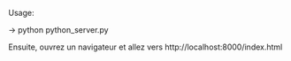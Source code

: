 Usage:

-> python python_server.py

Ensuite, ouvrez un navigateur et allez vers http://localhost:8000/index.html
